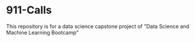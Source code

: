 # 911-Calls
This repository is for a data science capstone project of "Data Science and Machine Learning Bootcamp"
